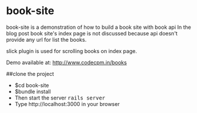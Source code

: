 # book-site
book-site is a demonstration of how to build a book site with book api
In the blog post book site's index page is not discussed because api doesn't
provide any url for list the books.

slick plugin is used for scrolling books on index page.


Demo available at: http://www.codecpm.in/books


##clone the project
 - $cd book-site
 - $bundle install
 - Then start the server <kbd>rails server</kbd>
 - Type http://localhost:3000 in your browser


